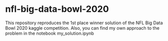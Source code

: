 # nfl-big-data-bowl-2020
This repository reproduces the 1st place winner solution of the NFL Big Data Bowl 2020 kaggle competition. Also, you can find my own approach to the problem in the notebook my_solution.ipynb
